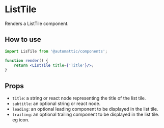 # ListTile

Renders a ListTile component.

## How to use

```jsx
import LisTile from '@automattic/components';

function render() {
	return <ListTile title={'Title'}/>;
}
```

## Props

- `title`: a string or react node representing the title of the list tile.
- `subtitle`: an optional string or react node.
- `leading`: an optional leading component to be displayed in the list tile.
- `trailing`: an optional trailing component to be displayed in the list tile. eg icon.